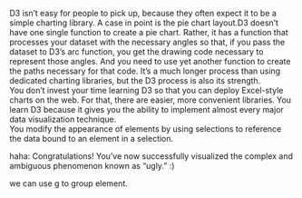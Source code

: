 D3 isn’t easy for people to pick up, because they often expect it to be a simple charting library. A case in point is the pie chart layout.D3 doesn’t have one single function to create a pie chart. Rather, it has a function that processes your dataset with the necessary angles so that, if you pass the dataset to D3’s arc function, you get the drawing code necessary to represent those angles. And you need to use yet another function to create the paths necessary for that code. It’s a much longer process than using dedicated charting libraries, but the D3 process is also its strength.     
You don’t invest your time learning D3 so that you can deploy Excel-style charts on the web. For that, there are easier, more convenient libraries. You learn D3 because it gives you the ability to implement almost every major data visualization technique.    
You modify the appearance of elements by using selections to reference the data bound to an element in a selection.    

haha: Congratulations! You’ve now successfully visualized the complex and ambiguous phenomenon known as “ugly.” :)

we can use g to group element.

